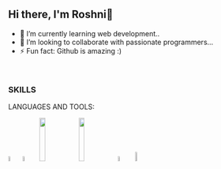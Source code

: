 ## Hi there, I'm Roshni👋

- 🌱 I’m currently learning web development..
- 👯 I’m looking to collaborate with passionate programmers...
- ⚡ Fun fact: Github is amazing :) 
<br>

### SKILLS
LANGUAGES AND TOOLS:
<br>
<p align="left">
  <img src="https://www.pinclipart.com/picdir/big/539-5392404_transparent-c-language-logo-png-clipart.png" width="5%" height="5%" title"C programming"> 
  <img src="https://th.bing.com/th/id/R.625c4e78329d7a1a902ac14cb28d26e1?rik=wE%2faxibO16VF2Q&riu=http%3a%2f%2fclipart-library.com%2fimage_gallery2%2fC-PNG.png&ehk=mlvTplJT4QEuMU0TS7lGN1mTFmLXDgB6hG7xoSXh3is%3d&risl=&pid=ImgRaw&r=0&sres=1&sresct=1" width="6%" height="5%" title"C++ programming">
   <img src="https://gss-technology.com/wp-content/uploads/2021/07/round7.png" width="15%" height="15%">
   <img src="https://clipart.info/images/ccovers/1499794874html5-js-css3-logo-png.png" width="15%" height="15%">
    <img src="https://clipground.com/images/java-logo-png-2.png" width="6%" height="5%" title"java"> 
    <img src="https://clipart.info/images/ccovers/1499794875MySQL-logo-png-transparent.png" width="7%" height="7%" title"mySQL"> 
</p>



